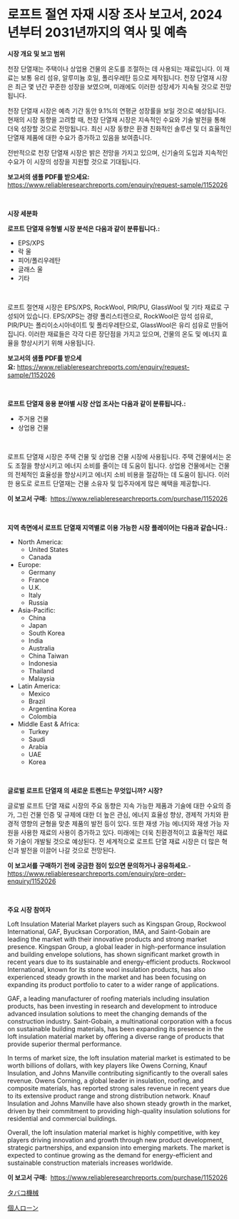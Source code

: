 <p><h1>로프트 절연 자재 시장 조사 보고서, 2024년부터 2031년까지의 역사 및 예측</h1></p><p><strong>시장 개요 및 보고 범위</strong></p>
<p><p>천장 단열재는 주택이나 상업용 건물의 온도를 조절하는 데 사용되는 재료입니다. 이 재료는 보통 유리 섬유, 알루미늄 호일, 폴리우레탄 등으로 제작됩니다. 천장 단열재 시장은 최근 몇 년간 꾸준한 성장을 보였으며, 미래에도 이러한 성장세가 지속될 것으로 전망됩니다.</p><p>천장 단열재 시장은 예측 기간 동안 9.1%의 연평균 성장률을 보일 것으로 예상됩니다. 현재의 시장 동향을 고려할 때, 천장 단열재 시장은 지속적인 수요와 기술 발전을 통해 더욱 성장할 것으로 전망됩니다. 최신 시장 동향은 환경 친화적인 솔루션 및 더 효율적인 단열재 제품에 대한 수요가 증가하고 있음을 보여줍니다.</p><p>전반적으로 천장 단열재 시장은 밝은 전망을 가지고 있으며, 신기술의 도입과 지속적인 수요가 이 시장의 성장을 지원할 것으로 기대됩니다.</p></p>
<p><strong>보고서의 샘플 PDF를 받으세요:</strong> <a href="https://www.reliableresearchreports.com/enquiry/request-sample/1152026">https://www.reliableresearchreports.com/enquiry/request-sample/1152026</a></p>
<p>&nbsp;</p>
<p><strong>시장 세분화</strong></p>
<p><strong>로프트 단열재 유형별 시장 분석은 다음과 같이 분류됩니다.:</strong></p>
<p><ul><li>EPS/XPS</li><li>락 울</li><li>피어/폴리우레탄</li><li>글래스 울</li><li>기타</li></ul></p>
<p>&nbsp;</p>
<p><p>로프트 절연재 시장은 EPS/XPS, RockWool, PIR/PU, GlassWool 및 기타 재료로 구성되어 있습니다. EPS/XPS는 경량 폴리스티렌으로, RockWool은 암석 섬유로, PIR/PU는 폴리이소시아네이트 및 폴리우레탄으로, GlassWool은 유리 섬유로 만들어집니다. 이러한 재료들은 각각 다른 장단점을 가지고 있으며, 건물의 온도 및 에너지 효율을 향상시키기 위해 사용됩니다.</p></p>
<p><strong>보고서의 샘플 PDF를 받으세요:</strong>&nbsp;<a href="https://www.reliableresearchreports.com/enquiry/request-sample/1152026">https://www.reliableresearchreports.com/enquiry/request-sample/1152026</a></p>
<p>&nbsp;</p>
<p><strong> 로프트 단열재 응용 분야별 시장 산업 조사는 다음과 같이 분류됩니다.:</strong></p>
<p><ul><li>주거용 건물</li><li>상업용 건물</li></ul></p>
<p>&nbsp;</p>
<p><p>로프트 단열재 시장은 주택 건물 및 상업용 건물 시장에 사용됩니다. 주택 건물에서는 온도 조절을 향상시키고 에너지 소비를 줄이는 데 도움이 됩니다. 상업용 건물에서는 건물의 전체적인 효율성을 향상시키고 에너지 소비 비용을 절감하는 데 도움이 됩니다. 이러한 용도로 로프트 단열재는 건물 소유자 및 입주자에게 많은 혜택을 제공합니다.</p></p>
<p><strong>이 보고서 구매:</strong>&nbsp; <a href="https://www.reliableresearchreports.com/purchase/1152026">https://www.reliableresearchreports.com/purchase/1152026</a></p>
<p>&nbsp;</p>
<p><strong>지역 측면에서 로프트 단열재 지역별로 이용 가능한 시장 플레이어는 다음과 같습니다.:</strong></p>
<p><ul>
    <li>
        North America:
        <ul>
            <li>United States</li>
            <li>Canada</li>
        </ul>
    </li>
    <li>
        Europe:
        <ul>
            <li>Germany</li>
            <li>France</li>
            <li>U.K.</li>
            <li>Italy</li>
            <li>Russia</li>
        </ul>
    </li>
    <li>
        Asia-Pacific:
        <ul>
            <li>China</li>
            <li>Japan</li>
            <li>South Korea</li>
            <li>India</li>
            <li>Australia</li>
            <li>China Taiwan</li>
            <li>Indonesia</li>
            <li>Thailand</li>
            <li>Malaysia</li>
        </ul>
    </li>
    <li>
        Latin America:
        <ul>
            <li>Mexico</li>
            <li>Brazil</li>
            <li>Argentina Korea</li>
            <li>Colombia</li>
        </ul>
    </li>
    <li>
        Middle East & Africa:
        <ul>
            <li>Turkey</li>
            <li>Saudi</li>
            <li>Arabia</li>
            <li>UAE</li>
            <li>Korea</li>
        </ul>
    </li>
    </ul></p>
<p>&nbsp;</p>
<p><strong>글로벌 로프트 단열재 의 새로운 트렌드는 무엇입니까? 시장?</strong></p>
<p><p>글로벌 로프트 단열 재료 시장의 주요 동향은 지속 가능한 제품과 기술에 대한 수요의 증가, 그린 건물 인증 및 규제에 대한 더 높은 관심, 에너지 효율성 향상, 경제적 가치와 환경적 영향의 균형을 맞춘 제품의 발전 등이 있다. 또한 재생 가능 에너지와 재생 가능 자원을 사용한 재료의 사용이 증가하고 있다. 미래에는 더욱 친환경적이고 효율적인 재료와 기술이 개발될 것으로 예상된다. 전 세계적으로 로프트 단열 재료 시장은 더 많은 혁신과 발전을 이끌어 나갈 것으로 전망된다.</p></p>
<p><strong>이 보고서를 구매하기 전에 궁금한 점이 있으면 문의하거나 공유하세요.</strong>- <a href="https://www.reliableresearchreports.com/enquiry/pre-order-enquiry/1152026">https://www.reliableresearchreports.com/enquiry/pre-order-enquiry/1152026</a></p>
<p>&nbsp;</p>
<p><strong>주요 시장 참여자</strong></p>
<p><p>Loft Insulation Material Market players such as Kingspan Group, Rockwool International, GAF, Byucksan Corporation, IMA, and Saint-Gobain are leading the market with their innovative products and strong market presence. Kingspan Group, a global leader in high-performance insulation and building envelope solutions, has shown significant market growth in recent years due to its sustainable and energy-efficient products. Rockwool International, known for its stone wool insulation products, has also experienced steady growth in the market and has been focusing on expanding its product portfolio to cater to a wider range of applications.</p><p>GAF, a leading manufacturer of roofing materials including insulation products, has been investing in research and development to introduce advanced insulation solutions to meet the changing demands of the construction industry. Saint-Gobain, a multinational corporation with a focus on sustainable building materials, has been expanding its presence in the loft insulation material market by offering a diverse range of products that provide superior thermal performance.</p><p>In terms of market size, the loft insulation material market is estimated to be worth billions of dollars, with key players like Owens Corning, Knauf Insulation, and Johns Manville contributing significantly to the overall sales revenue. Owens Corning, a global leader in insulation, roofing, and composite materials, has reported strong sales revenue in recent years due to its extensive product range and strong distribution network. Knauf Insulation and Johns Manville have also shown steady growth in the market, driven by their commitment to providing high-quality insulation solutions for residential and commercial buildings.</p><p>Overall, the loft insulation material market is highly competitive, with key players driving innovation and growth through new product development, strategic partnerships, and expansion into emerging markets. The market is expected to continue growing as the demand for energy-efficient and sustainable construction materials increases worldwide.</p></p>
<p><strong>이 보고서 구매:</strong>&nbsp;&nbsp;<a href="https://www.reliableresearchreports.com/purchase/1152026">https://www.reliableresearchreports.com/purchase/1152026</a></p>
<p><p><a href="https://medium.com/@lillianamurazik2023/%E3%81%9F%E3%81%B0%E3%81%93%E3%83%9E%E3%82%B7%E3%83%B3%E5%B8%82%E5%A0%B4%E3%83%AC%E3%83%9D%E3%83%BC%E3%83%88%E3%81%AF-%E3%81%93%E3%81%AE%E5%B8%82%E5%A0%B4%E3%81%AE%E6%9C%80%E6%96%B0%E3%81%AE%E3%83%88%E3%83%AC%E3%83%B3%E3%83%89%E3%81%A8%E6%88%90%E9%95%B7%E3%81%AE%E6%A9%9F%E4%BC%9A%E3%82%92%E6%98%8E%E3%82%89%E3%81%8B%E3%81%AB%E3%81%97%E3%81%BE%E3%81%99-6dfd8d9c31bc">タバコ機械</a></p><p><a href="https://medium.com/@eunawiegad2023/%E5%80%8B%E4%BA%BA%E3%83%AD%E3%83%BC%E3%83%B3%E5%B8%82%E5%A0%B4%E3%81%AF%E5%B8%82%E5%A0%B4%E3%82%B7%E3%82%A7%E3%82%A2-%E5%B8%82%E5%A0%B4%E3%83%88%E3%83%AC%E3%83%B3%E3%83%89-%E5%B8%82%E5%A0%B4%E6%88%90%E9%95%B7%E3%81%AB%E9%96%A2%E3%81%99%E3%82%8B%E6%83%85%E5%A0%B1%E3%82%92%E6%8F%90%E4%BE%9B%E3%81%97%E3%81%BE%E3%81%99-8058d6d98634">個人ローン</a></p></p>
